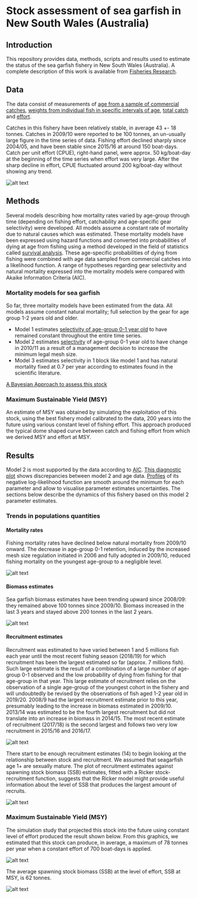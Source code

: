# Stock assessment of sea garfish in New South Wales (Australia)

## Introduction

This repository provides data, methods, scripts and results used to estimate the status of the sea garfish fishery in New South Wales (Australia). A complete description of this work is available from [Fisheries Research](https://doi.org/10.1016/j.fishres.2017.10.016).

## Data

The data consist of measurements of [age from a sample of commercial catches](Data/GarfishAgeData.csv), [weights from individual fish in specific intervals of age](Data/GarfishWeightAtAge.csv), [total catch](Data/GarfishCatchData.csv) and [effort](Data/GarfishEffortData.csv).

Catches in this fishery have been relatively stable, in average 43 +- 18 tonnes. Catches in 2009/10 were reported to be 100 tonnes, an un-usually large figure in the time series of data. Fishing effort declined sharply since 2004/05, and have been stable since 2015/16 at around 150 boat-days. Catch per unit effort (CPUE), right-hand panel, were approx. 50 kg/boat-day at the beginning of the time series when effort was very large. After the sharp decline in effort, CPUE fluctuated around 200 kg/boat-day without showing any trend.

![alt text](https://github.com/mkienzle/NSW-sea-garfish-stock-assessment/blob/master/Script/Results/Graphics/CatchAndEffortVariations.png)

## Methods

Several models describing how mortality rates varied by age-group through time (depending on fishing effort, catchability and age-specific gear selectivity) were developed. All models assume a constant rate of mortality due to natural causes which was estimated. These mortality models have been expressed using hazard functions and converted into probabilities of dying at age from fishing using a method developed in the field of statistics called [survival analysis](https://link.springer.com/article/10.1007%2Fs13253-015-0237-y). These age-specific probabilities of dying from fishing were combined with age data sampled from commercial catches into a likelihood function. A range of hypotheses regarding gear selectivity and natural mortality expressed into the mortality models were compared with Akaike Information Criteria (AIC). 

### Mortality models for sea garfish

So far, three mortality models have been estimated from the data. All models assume constant natural mortality; full selection by the gear for age group 1-2 years old and older.

- Model 1 estimates [selectivity of age-group 0-1 year old](Script/Results/Models/Mod1-GearSelectivity.csv) to have remained constant throughout the entire time series. 
- Model 2 estimates [selectivity](Script/Results/Models/Mod2-GearSelectivity.csv) of age-group 0-1 year old to have change in 2010/11 as a result of a management decision to increase the minimum legal mesh size. 
- Model 3 estimates selectivity in 1 block like model 1 and has natural mortality fixed at 0.7 per year according to estimates found in the scientific literature.

[A Bayesian Approach to assess this stock](A_Bayesian_Approach.md)

### Maximum Sustainable Yield (MSY)

An estimate of MSY was obtained by simulating the exploitation of this stock, using the best fishery model calibrated to the data, 200 years into the future using various constant level of fishing effort. This approach produced the typical dome shaped curve between catch and fishing effort from which we derived MSY and effort at MSY. 

## Results

Model 2 is most supported by the data according to [AIC](Script/Results/Data/ModelComparisonTable.csv). [This diagnostic plot](Script/Results/Graphics/NbAtAgeOverlayedWithModel.png) shows discrepancies between model 2 and age data. [Profiles](Script/Results/Graphics/Model2-ProfileLikelihood.png) of its negative log-likelihood function are smooth around the minimum for each parameter and allow to visualise parameter estimates uncertainties. The sections below describe the dynamics of this fishery based on this model 2 parameter estimates.

### Trends in populations quantities

#### Mortality rates

Fishing mortality rates have declined below natural mortality from 2009/10 onward. The decrease in age-group 0-1 retention, induced by the increased mesh size regulation initiated in 2006 and fully adopted in 2009/10, reduced fishing mortality on the youngest age-group to a negligible level.

![alt text](https://github.com/mkienzle/NSW-sea-garfish-stock-assessment/blob/master/Script/Results/Graphics/Mod2-MortalityEstimates.png)

#### Biomass estimates

Sea garfish biomass estimates have been trending upward since 2008/09: they remained above 100 tonnes since 2009/10. Biomass increased in the last 3 years and stayed above 200 tonnes in the last 2 years.

![alt text](https://github.com/mkienzle/NSW-sea-garfish-stock-assessment/blob/master/Script/Results/Graphics/EstimateOfBiomass.png)

#### Recruitment estimates

Recruitment was estimated to have varied between 1 and 5 millions fish each year until the most recent fishing season (2018/19) for which recruitment has been the largest estimated so far (approx. 7 millions fish). Such large estimate is the result of a combination of a large number of age-group 0-1 observed and the low probability of dying from fishing for that age-group in that year. This large estimate of recruitment relies on the observation of a single age-group of the youngest cohort in the fishery and will undoubtedly be revised by the observations of fish aged 1-2 year old in 2019/20. 2008/9 had the largest recruitment estimate prior to this year, presumably leading to the increase in biomass estimated in 2009/10. 2013/14 was estimated to be the fourth largest recruitment but did not translate into an increase in biomass in 2014/15. The most recent estimate of recruitment (2017/18) is the second largest and follows two very low recruitment in 2015/16 and 2016/17.

![alt text](https://github.com/mkienzle/NSW-sea-garfish-stock-assessment/blob/master/Script/Results/Graphics/EstimateOfRecruitment.png)


There start to be enough recruitment estimates (14) to begin looking at the relationship between stock and recruitment. We assumed that seagarfish age 1+ are sexually mature. The plot of recruitment estimates against spawning stock biomass (SSB) estimates, fitted with a Ricker stock-recruitment function, suggests that the Ricker model might provide useful information about the level of SSB that produces the largest amount of recruits.

![alt text](https://github.com/mkienzle/NSW-sea-garfish-stock-assessment/blob/master/Script/Results/Graphics/RickerSRROnNaturalScale.png)

### Maximum Sustainable Yield (MSY)

The simulation study that projected this stock into the future using constant level of effort produced the result shown below. From this graphics, we estimated that this stock can produce, in average, a maximum of 78 tonnes per year when a constant effort of 700 boat-days is applied.

![alt text](https://github.com/mkienzle/NSW-sea-garfish-stock-assessment/blob/master/Script/Results/Graphics/Model2-MSYcomputations-Plot-Aug132020-07-32-39.png)

The average spawning stock biomass (SSB) at the level of effort, SSB at MSY, is 62 tonnes.

![alt text](https://github.com/mkienzle/NSW-sea-garfish-stock-assessment/blob/master/Script/Results/Graphics/Model2-MSYcomputations-SSB-Plot-Sep122020-07-46-50.png)